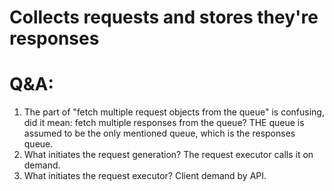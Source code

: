 # Collects requests and stores they're responses

# Q&A:
1. The part of "fetch multiple request objects from the queue" is confusing, did it mean: fetch multiple responses from the queue? THE queue is assumed to be the only mentioned queue, which is the responses queue.
2. What initiates the request generation? The request executor calls it on demand.
3. What initiates the request executor? Client demand by API.
